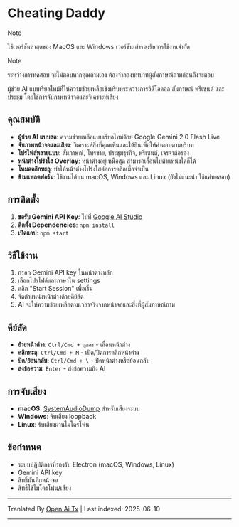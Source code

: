 # Cheating Daddy

> [!NOTE]  
> ใช้เวอร์ชันล่าสุดของ MacOS และ Windows เวอร์ชันเก่ารองรับการใช้งานจำกัด

> [!NOTE]  
> ระหว่างการทดสอบ จะไม่ตอบหากคุณถามเอง ต้องจำลองบทบาทผู้สัมภาษณ์ถามก่อนถึงจะตอบ

ผู้ช่วย AI แบบเรียลไทม์ที่ให้ความช่วยเหลือเชิงบริบทระหว่างการวิดีโอคอล สัมภาษณ์ พรีเซนต์ และประชุม โดยใช้การจับภาพหน้าจอและวิเคราะห์เสียง

## คุณสมบัติ

- **ผู้ช่วย AI แบบสด**: ความช่วยเหลือแบบเรียลไทม์ด้วย Google Gemini 2.0 Flash Live
- **จับภาพหน้าจอและเสียง**: วิเคราะห์สิ่งที่คุณเห็นและได้ยินเพื่อให้คำตอบตามบริบท
- **โปรไฟล์หลายแบบ**: สัมภาษณ์, โทรขาย, ประชุมธุรกิจ, พรีเซนต์, เจรจาต่อรอง
- **หน้าต่างโปร่งใส Overlay**: หน้าต่างอยู่เหนือสุด สามารถเลื่อนไปตำแหน่งใดก็ได้
- **โหมดคลิกทะลุ**: ทำให้หน้าต่างโปร่งใสต่อการคลิกเมื่อจำเป็น
- **ข้ามแพลตฟอร์ม**: ใช้งานได้บน macOS, Windows และ Linux (ยังไม่แนะนำ ใช้แค่ทดสอบ)

## การติดตั้ง

1. **ขอรับ Gemini API Key**: ไปที่ [Google AI Studio](https://aistudio.google.com/apikey)
2. **ติดตั้ง Dependencies**: `npm install`
3. **เปิดแอป**: `npm start`

## วิธีใช้งาน

1. กรอก Gemini API key ในหน้าต่างหลัก
2. เลือกโปรไฟล์และภาษาใน settings
3. คลิก "Start Session" เพื่อเริ่ม
4. จัดตำแหน่งหน้าต่างด้วยคีย์ลัด
5. AI จะให้ความช่วยเหลือตามเวลาจริงจากหน้าจอและสิ่งที่ผู้สัมภาษณ์ถาม

## คีย์ลัด

- **ย้ายหน้าต่าง**: `Ctrl/Cmd + ลูกศร` - เลื่อนหน้าต่าง
- **คลิกทะลุ**: `Ctrl/Cmd + M` - เปิด/ปิดการคลิกหน้าต่าง
- **ปิด/ย้อนกลับ**: `Ctrl/Cmd + \` - ปิดหน้าต่างหรือย้อนกลับ
- **ส่งข้อความ**: `Enter` - ส่งข้อความถึง AI

## การจับเสียง

- **macOS**: [SystemAudioDump](https://github.com/Mohammed-Yasin-Mulla/Sound) สำหรับเสียงระบบ
- **Windows**: จับเสียง loopback
- **Linux**: รับเสียงผ่านไมโครโฟน

## ข้อกำหนด

- ระบบปฏิบัติการที่รองรับ Electron (macOS, Windows, Linux)
- Gemini API key
- สิทธิ์บันทึกหน้าจอ
- สิทธิ์ใช้ไมโครโฟน/เสียง

---

Tranlated By [Open Ai Tx](https://github.com/OpenAiTx/OpenAiTx) | Last indexed: 2025-06-10

---